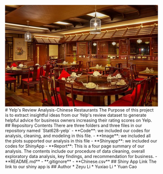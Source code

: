 <img src="image/hong-teh-chinese-restaurant.jpg">
# Yelp's Review Analysis-Chinese Restaurants
The Purpose of this project is to extract insightful ideas from our Yelp's review dataset to generate helpful advice for business owners increasing their rating scores on Yelp.
## Repository Contents
There are three folders and three files in our repository named `Stat628-yelp`
- **Code**: we included our codes for analysis, cleaning, and modeling in this file.
- **Image**: we included all the plots supported our analysis in this file
- **Shinyapp**: we included our codes for ShinyApp
- **Report**: This is a four page summary of our analysis. The contents include our procedure of data cleaning, overall exploratory data analysis, key findings, and recommendation for business.
- **README.md**
- **.gitignore**
- **Chinese.csv**
## Shiny App Link
The link to our shiny app is <https://caoy98.shinyapps.io/Yelp_Suggestion/>
## Author
* Zeyu Li
* Yuxiao Li
* Yuan Cao
